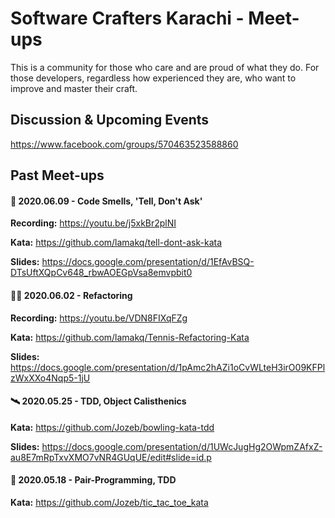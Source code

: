 # Software Crafters Karachi - Meet-ups

This is a community for those who care and are proud of what they do. For those developers, regardless how experienced they are, who want to improve and master their craft.

## Discussion & Upcoming Events
https://www.facebook.com/groups/570463523588860


## Past Meet-ups


#### :space_invader: 2020.06.09 - Code Smells, 'Tell, Don't Ask'

**Recording:** https://youtu.be/j5xkBr2plNI

**Kata:** https://github.com/lamakq/tell-dont-ask-kata

**Slides:** https://docs.google.com/presentation/d/1EfAvBSQ-DTsUftXQpCv648_rbwAOEGpVsa8emvpbit0

#### :woman_astronaut: 2020.06.02 - Refactoring

**Recording:** https://youtu.be/VDN8FIXqFZg

**Kata:** https://github.com/lamakq/Tennis-Refactoring-Kata

**Slides:** https://docs.google.com/presentation/d/1pAmc2hAZi1oCvWLteH3irO09KFPlzWxXXo4Nqp5-1jU

#### :artificial_satellite: 2020.05.25 - TDD, Object Calisthenics

**Kata:** https://github.com/Jozeb/bowling-kata-tdd

**Slides:** https://docs.google.com/presentation/d/1UWcJugHg2OWpmZAfxZ-au8E7mRpTxvXMO7vNR4GUqUE/edit#slide=id.p

#### :rocket: 2020.05.18 - Pair-Programming, TDD

**Kata:** https://github.com/Jozeb/tic_tac_toe_kata